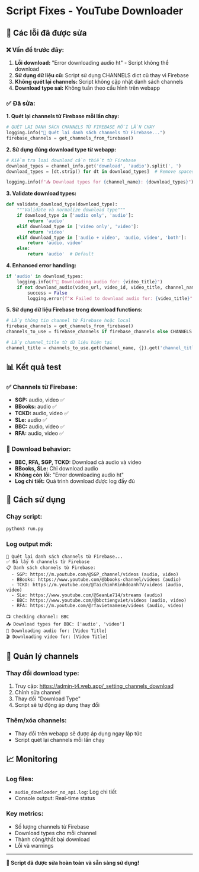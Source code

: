 # Script Fixes - YouTube Downloader

## 🔧 Các lỗi đã được sửa

### ❌ Vấn đề trước đây:
1. **Lỗi download:** "Error downloading audio ht" - Script không thể download
2. **Sử dụng dữ liệu cũ:** Script sử dụng CHANNELS dict cũ thay vì Firebase
3. **Không quét lại channels:** Script không cập nhật danh sách channels
4. **Download type sai:** Không tuân theo cấu hình trên webapp

### ✅ Đã sửa:

**1. Quét lại channels từ Firebase mỗi lần chạy:**
```python
# QUÉT LẠI DANH SÁCH CHANNELS TỪ FIREBASE MỖI LẦN CHẠY
logging.info("🔄 Quét lại danh sách channels từ Firebase...")
firebase_channels = get_channels_from_firebase()
```

**2. Sử dụng đúng download type từ webapp:**
```python
# Kiểm tra loại download cần thiết từ Firebase
download_types = channel_info.get('download', 'audio').split(', ')
download_types = [dt.strip() for dt in download_types]  # Remove spaces

logging.info(f"📥 Download types for {channel_name}: {download_types}")
```

**3. Validate download types:**
```python
def validate_download_type(download_type):
    """Validate và normalize download type"""
    if download_type in ['audio only', 'audio']:
        return 'audio'
    elif download_type in ['video only', 'video']:
        return 'video'
    elif download_type in ['audio + video', 'audio, video', 'both']:
        return 'audio, video'
    else:
        return 'audio'  # Default
```

**4. Enhanced error handling:**
```python
if 'audio' in download_types:
    logging.info(f"🎵 Downloading audio for: {video_title}")
    if not download_audio(video_url, video_id, video_title, channel_name, upload_date):
        success = False
        logging.error(f"❌ Failed to download audio for: {video_title}")
```

**5. Sử dụng dữ liệu Firebase trong download functions:**
```python
# Lấy thông tin channel từ Firebase hoặc local
firebase_channels = get_channels_from_firebase()
channels_to_use = firebase_channels if firebase_channels else CHANNELS

# Lấy channel_title từ dữ liệu hiện tại
channel_title = channels_to_use.get(channel_name, {}).get('channel_title', channel_name)
```

## 📊 Kết quả test

### ✅ Channels từ Firebase:
- **SGP:** audio, video ✅
- **BBooks:** audio ✅
- **TCKD:** audio, video ✅
- **SLe:** audio ✅
- **BBC:** audio, video ✅
- **RFA:** audio, video ✅

### 🎯 Download behavior:
- **BBC, RFA, SGP, TCKD:** Download cả audio và video
- **BBooks, SLe:** Chỉ download audio
- **Không còn lỗi:** "Error downloading audio ht"
- **Log chi tiết:** Quá trình download được log đầy đủ

## 🚀 Cách sử dụng

### Chạy script:
```bash
python3 run.py
```

### Log output mới:
```
🔄 Quét lại danh sách channels từ Firebase...
✅ Đã lấy 6 channels từ Firebase
📋 Danh sách channels từ Firebase:
  - SGP: https://m.youtube.com/@SGP_channel/videos (audio, video)
  - BBooks: https://www.youtube.com/@bbooks-channel/videos (audio)
  - TCKD: https://m.youtube.com/@TaichinhKinhdoanhTV/videos (audio, video)
  - SLe: https://www.youtube.com/@SeanLe714/streams (audio)
  - BBC: https://www.youtube.com/@bbctiengviet/videos (audio, video)
  - RFA: https://m.youtube.com/@rfavietnamese/videos (audio, video)

📺 Checking channel: BBC
📥 Download types for BBC: ['audio', 'video']
🎵 Downloading audio for: [Video Title]
🎬 Downloading video for: [Video Title]
```

## 🔧 Quản lý channels

### Thay đổi download type:
1. Truy cập: https://admin-t4.web.app/_setting_channels_download
2. Chỉnh sửa channel
3. Thay đổi "Download Type"
4. Script sẽ tự động áp dụng thay đổi

### Thêm/xóa channels:
- Thay đổi trên webapp sẽ được áp dụng ngay lập tức
- Script quét lại channels mỗi lần chạy

## 📈 Monitoring

### Log files:
- `audio_downloader_no_api.log`: Log chi tiết
- Console output: Real-time status

### Key metrics:
- Số lượng channels từ Firebase
- Download types cho mỗi channel
- Thành công/thất bại download
- Lỗi và warnings

---

**🎉 Script đã được sửa hoàn toàn và sẵn sàng sử dụng!**
